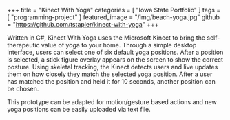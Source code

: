 +++
title = "Kinect With Yoga"
categories = [ "Iowa State Portfolio" ]
tags = [ "programming-project" ]
featured_image = "/img/beach-yoga.jpg"
github = "https://github.com/tstapler/kinect-with-yoga"
+++

Written in C#, Kinect With Yoga uses the Microsoft Kinect to bring the self-therapeutic value of yoga to your home. Through a simple desktop interface, users can select one of six default yoga positions. After a position is selected, a stick figure overlay appears on the screen to show the correct posture. Using skeletal tracking, the Kinect detects users and live updates them on how closely they match the selected yoga position. After a user has matched the position and held it for 10 seconds, another position can be chosen. 

This prototype can be adapted for motion/gesture based actions and new yoga positions can be easily uploaded via text file.

